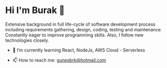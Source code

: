 # Hi I'm Burak 👋
Extensive background in full life-cycle of software development process including requirements 
gathering, design, coding, testing and maintenance. Constantly eager to improve programming skills. 
Also, I follow new technologies closely.


 
- 🌱 I’m currently learning React, NodeJs, AWS Cloud - Serverless 

- 📫 How to reach me: gunesbrk@hotmail.com

